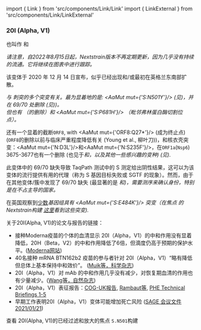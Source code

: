 import { Link } from 'src/components/Link/Link'
import { LinkExternal } from 'src/components/Link/LinkExternal'


<MdxContent filepath="VoCHeader.md'" />

### 20I (Alpha, V1)
也叫作 <Lin name="B.1.1.7" />和<Who name="Alpha" />

_请注意，自2022年8月15日起，Nextstrain版本不再定期更新，因为几乎没有持续的流通。它将继续在图表中进行跟踪。_

该变体于 2020 年 12 月 14 日宣布，似乎已经出现和/或最初在英格兰东南部扩散。

<Var name="20I (Alpha, V1)"/> 与 刺突的多个突变有关。最为显着地的是: <AaMut mut={'S:N501Y'}/> (见<Mut name="S:N501"/>)，并在 69/70 处删除 (见<Mut name="S:H69-"/>))。<br/>
但也有 <Mut name="S:Y144-"/>（的删除）和 <AaMut mut={'S:P681H'}/> （毗邻弗林蛋白酶切割位点）。

还有一个显着的截断<code>ORF8</code>, with <AaMut mut={'ORF8:Q27*'}/> (成为终止点) (<code>ORF8</code>的删除以前与临床严重程度降低有关 (<LinkExternal href="https://www.thelancet.com/article/S0140-6736(20)31757-8/fulltext">Young et al., 柳叶刀</LinkExternal>))，和核衣壳突变：<AaMut mut={'N:D3L'}/>和<AaMut mut={'N:S235F'}/>，在<code>ORF1a</code>(<code>Nsp6</code>) 3675-3677也有一个删除 (也见于<Var name="20H (Beta, V2)" prefix=""/>和<Var name="20J (Gamma, V3)" prefix=""/>，以及其他一些感兴趣的变种) (见<Mut name="ORF1a:S3675"/>).

此变体中的 69/70 缺失导致 TaqPath 测试中的 S 测定给出阴性结果，这可以为该变体的流行提供有用的代理（称为 S 基因目标失败或 SGTF 的现象）。然而，由于在其他变体/簇中发现了 69/70 缺失 (最显著的是 <Var name="20A/S:439K"/>和<Mut name="S:Y453F"/>)，需要测序来确认身份，特别是在<Var name="20I (Alpha, V1)" prefix=""/>不占主导的国家。

在英国观察到[少数](https://assets.publishing.service.gov.uk/government/uploads/system/uploads/attachment_data/file/957504/Variant_of_Concern_VOC_202012_01_Technical_Briefing_5_England.pdf)<Var name="20I (Alpha, V1)" prefix=""/>基因组具有 <AaMut mut={'S:E484K'}/> 突变（在焦点 <Mut name="S:E484"/>的Nextstrain构建 [这里](https://nextstrain.org/groups/neherlab/ncov/S.E484?c=gt-S_484&gt=S.484K&label=clade:20I%20%28Alpha,%20V1%29)看到这些突变). 

关于20I(Alpha, V1)的论文与报告的链接：
- 接种Moderna疫苗的个体的血清显示 20I（Alpha，V1）的中和作用没有显着降低，20H（Beta，V2）的中和作用降低了6倍，但滴度仍高于预期的保护水平。([Moderna网站](https://investors.modernatx.com/news-releases/news-release-details/moderna-covid-19-vaccine-retains-neutralizing-activity-against))
- 40名接种 mRNA BTN162b2 疫苗的参与者针对 20I（Alpha，V1）“略有降低但总体上基本保持中和效价”。 ([Muik等，科学杂志](https://science.sciencemag.org/content/early/2021/01/28/science.abg6105.full))
- 20I（Alpha，V1）对 mAb 的中和作用几乎没有减少，对恢复期血清的作用也有少量减少。([Wang等，自然杂志](https://www.nature.com/articles/s41586-021-03398-2))
- 20I（Alpha，V1）表征报告：[COG-UK报告](https://www.cogconsortium.uk/news_item/update-on-new-sars-cov-2-variant-and-how-cog-uk-tracks-emerging-mutations/), [Rambaut等](https://virological.org/t/preliminary-genomic-characterisation-of-an-emergent-sars-cov-2-lineage-in-the-uk-defined-by-a-novel-set-of-spike-mutations/563), [PHE Technical Briefings 1-5](https://www.gov.uk/government/publications/investigation-of-novel-sars-cov-2-variant-variant-of-concern-20201201)
- 早期工作表明20I（Alpha，V1）变体可能增加死亡风险 ([SAGE 会议文件 2021/01/21](https://assets.publishing.service.gov.uk/government/uploads/system/uploads/attachment_data/file/955239/NERVTAG_paper_on_variant_of_concern__VOC__B.1.1.7.pdf))

查看<LinkExternal href="https://nextstrain.org/groups/neherlab/ncov/S.N501?c=gt-S_501&label=clade:20I%20%28Alpha,%20V1%29&p=grid&r=country"> 20I(Alpha, V1)的已经过滤和放大的焦点 `S.N501`构建 </LinkExternal>
